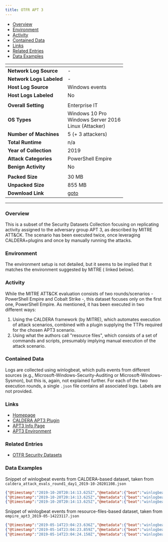 ```yaml
---
title: OTFR APT 3
---
```


- [Overview](#overview)
- [Environment](#environment)
- [Activity](#activity)
- [Contained Data](#contained-data)
- [Links](#links)
- [Related Entries](#related-entries)
- [Data Examples](#data-examples)

| <!-- -->                 | <!-- -->                                                                                     |
|--------------------------|----------------------------------------------------------------------------------------------|
| **Network Log Source**   | -                                                                                            |
| **Network Logs Labeled** | -                                                                                            |
| **Host Log Source**      | Windows events                                                                               |
| **Host Logs Labeled**    | No                                                                                           |
|                          |                                                                                              |
| **Overall Setting**      | Enterprise IT                                                                                |
| **OS Types**             | Windows 10 Pro<br/>Windows Server 2016<br/>Linux (Attacker)                                  |
| **Number of Machines**   | 5 (+ 3 attackers)                                                                            |
| **Total Runtime**        | n/a                                                                                          |
| **Year of Collection**   | 2019                                                                                         |
| **Attack Categories**    | PowerShell Empire                                                                            |
| **Benign Activity**      | No                                                                                           |
|                          |                                                                                              |
| **Packed Size**          | 30 MB                                                                                        |
| **Unpacked Size**        | 855 MB                                                                                       |
| **Download Link**        | [goto](https://github.com/OTRF/Security-Datasets/tree/master/datasets/compound/windows/apt3) |

***

### Overview

This is a subset of the Security Datasets Collection focusing on replicating activity assigned to the adversary group
APT 3, as described by MITRE ATT&CK.
The scenario has been executed twice, once leveraging CALDERA+plugins and once by manually running the attacks.

### Environment

The environment setup is not detailed, but it seems to be implied that it matches the environment suggested by MITRE (
linked below).

### Activity

While the MITRE ATT&CK evaluation consists of two rounds/scenarios - PowerShell Empire and Cobalt Strike -, this dataset
focuses only on the first one, PowerShell Empire.
As mentioned, it has been executed in two different ways:

1) Using the CALDERA framework (by MITRE), which automates execution of attack scenarios, combined with a plugin
   supplying the TTPs required for the chosen APT3 scenario.
2) Using what the authors call "resource files", which consists of a set of commands and scripts, presumably implying
   manual execution of the attack scenario.

### Contained Data

Logs are collected using winlogbeat, which pulls events from different sources (e.g.,
Microsoft-Windows-Security-Auditing or Microsoft-Windows-Sysmon), but this is, again, not explained further.
For each of the two execution rounds, a single `.json` file contains all associated logs.
Labels are not provided.

### Links

- [Homepage](https://github.com/OTRF/Security-Datasets/tree/master/datasets/compound/windows/apt3)
- [CALDERA APT3 Plugin](https://github.com/mitre-attack/evals_caldera)
- [APT3 Info Page](https://attackevals.mitre-engenuity.org/enterprise/apt3/)
- [APT3 Environment](https://attackevals.mitre-engenuity.org/enterprise/apt3/environment)

### Related Entries

- [OTFR Security Datasets](../collections/security_datasets.md)

### Data Examples

Snippet of winlogbeat events from CALDERA-based dataset, taken
from `caldera_attack_evals_round1_day1_2019-10-20201108.json`

```json
{"@timestamp":"2019-10-20T20:14:13.625Z","@metadata":{"beat":"winlogbeat","type":"_doc","version":"7.4.0","topic":"winlogbeat"},"agent":{"version":"7.4.0","type":"winlogbeat","ephemeral_id":"b372be1f-ba0a-4d7e-b4df-79eac86e1fde","hostname":"WECServer","id":"d347d9a4-bff4-476c-b5a4-d51119f78250"},"winlog":{"task":"Process accessed (rule: ProcessAccess)","channel":"Microsoft-Windows-Sysmon/Operational","event_data":{"SourceProcessId":"7844","TargetProcessId":"1632","UtcTime":"2019-10-20 20:14:13.621","TargetProcessGUID":"{a158f72c-b04a-5dac-0000-0010ce5a1b00}","SourceProcessGUID":"{a158f72c-c009-5dac-0000-00109ea28500}","SourceThreadId":"9740","TargetImage":"C:\\Program Files\\WindowsApps\\Microsoft.SkypeApp_14.35.152.0_x64__kzf8qxf38zg5c\\SkypeApp.exe","CallTrace":"C:\\Windows\\SYSTEM32\\ntdll.dll+9c524|C:\\Windows\\System32\\KERNELBASE.dll+2730e|C:\\Windows\\system32\\wbem\\cimwin32.dll+f46e|C:\\Windows\\system32\\wbem\\cimwin32.dll+faf5|C:\\Windows\\SYSTEM32\\framedynos.dll+55a2|C:\\Windows\\SYSTEM32\\framedynos.dll+6d2d|C:\\Windows\\system32\\wbem\\wmiprvse.exe+8ad1|C:\\Windows\\system32\\wbem\\wmiprvse.exe+8753|C:\\Windows\\System32\\RPCRT4.dll+76963|C:\\Windows\\System32\\RPCRT4.dll+1364b|C:\\Windows\\System32\\combase.dll+a5472|C:\\Windows\\System32\\RPCRT4.dll+59a8b|C:\\Windows\\System32\\combase.dll+28263|C:\\Windows\\System32\\combase.dll+28053|C:\\Windows\\System32\\combase.dll+a8006|C:\\Windows\\System32\\combase.dll+5b72a|C:\\Windows\\System32\\combase.dll+a3c7d|C:\\Windows\\System32\\combase.dll+6a07c|C:\\Windows\\System32\\combase.dll+6a8e1|C:\\Windows\\System32\\combase.dll+6c088|C:\\Windows\\System32\\RPCRT4.dll+548d8|C:\\Windows\\System32\\RPCRT4.dll+2c931|C:\\Windows\\System32\\RPCRT4.dll+2c480|C:\\Windows\\System32\\RPCRT4.dll+1a6bf","SourceImage":"C:\\Windows\\system32\\wbem\\wmiprvse.exe","GrantedAccess":"0x1410"},"process":{"pid":3220,"thread":{"id":4972}},"computer_name":"IT001.shire.com","record_id":232781,"opcode":"Info","version":3,"user":{"type":"User","identifier":"S-1-5-18","name":"SYSTEM","domain":"NT AUTHORITY"},"event_id":10,"provider_guid":"{5770385f-c22a-43e0-bf4c-06f5698ffbd9}","provider_name":"Microsoft-Windows-Sysmon","api":"wineventlog"},"event":{"kind":"event","code":10,"action":"Process accessed (rule: ProcessAccess)","created":"2019-10-20T20:14:24.957Z"},"log":{"level":"information"},"message":"Process accessed:\nRuleName: \nUtcTime: 2019-10-20 20:14:13.621\nSourceProcessGUID: {a158f72c-c009-5dac-0000-00109ea28500}\nSourceProcessId: 7844\nSourceThreadId: 9740\nSourceImage: C:\\Windows\\system32\\wbem\\wmiprvse.exe\nTargetProcessGUID: {a158f72c-b04a-5dac-0000-0010ce5a1b00}\nTargetProcessId: 1632\nTargetImage: C:\\Program Files\\WindowsApps\\Microsoft.SkypeApp_14.35.152.0_x64__kzf8qxf38zg5c\\SkypeApp.exe\nGrantedAccess: 0x1410\nCallTrace: C:\\Windows\\SYSTEM32\\ntdll.dll+9c524|C:\\Windows\\System32\\KERNELBASE.dll+2730e|C:\\Windows\\system32\\wbem\\cimwin32.dll+f46e|C:\\Windows\\system32\\wbem\\cimwin32.dll+faf5|C:\\Windows\\SYSTEM32\\framedynos.dll+55a2|C:\\Windows\\SYSTEM32\\framedynos.dll+6d2d|C:\\Windows\\system32\\wbem\\wmiprvse.exe+8ad1|C:\\Windows\\system32\\wbem\\wmiprvse.exe+8753|C:\\Windows\\System32\\RPCRT4.dll+76963|C:\\Windows\\System32\\RPCRT4.dll+1364b|C:\\Windows\\System32\\combase.dll+a5472|C:\\Windows\\System32\\RPCRT4.dll+59a8b|C:\\Windows\\System32\\combase.dll+28263|C:\\Windows\\System32\\combase.dll+28053|C:\\Windows\\System32\\combase.dll+a8006|C:\\Windows\\System32\\combase.dll+5b72a|C:\\Windows\\System32\\combase.dll+a3c7d|C:\\Windows\\System32\\combase.dll+6a07c|C:\\Windows\\System32\\combase.dll+6a8e1|C:\\Windows\\System32\\combase.dll+6c088|C:\\Windows\\System32\\RPCRT4.dll+548d8|C:\\Windows\\System32\\RPCRT4.dll+2c931|C:\\Windows\\System32\\RPCRT4.dll+2c480|C:\\Windows\\System32\\RPCRT4.dll+1a6bf","ecs":{"version":"1.1.0"},"host":{"name":"WECServer"}}
{"@timestamp":"2019-10-20T20:14:13.625Z","@metadata":{"beat":"winlogbeat","type":"_doc","version":"7.4.0","topic":"winlogbeat"},"message":"Process accessed:\nRuleName: \nUtcTime: 2019-10-20 20:14:13.621\nSourceProcessGUID: {a158f72c-c009-5dac-0000-00109ea28500}\nSourceProcessId: 7844\nSourceThreadId: 9740\nSourceImage: C:\\Windows\\system32\\wbem\\wmiprvse.exe\nTargetProcessGUID: {a158f72c-b066-5dac-0000-0010a6a42100}\nTargetProcessId: 2684\nTargetImage: C:\\Windows\\system32\\svchost.exe\nGrantedAccess: 0x1410\nCallTrace: C:\\Windows\\SYSTEM32\\ntdll.dll+9c524|C:\\Windows\\System32\\KERNELBASE.dll+2730e|C:\\Windows\\system32\\wbem\\cimwin32.dll+f46e|C:\\Windows\\system32\\wbem\\cimwin32.dll+faf5|C:\\Windows\\SYSTEM32\\framedynos.dll+55a2|C:\\Windows\\SYSTEM32\\framedynos.dll+6d2d|C:\\Windows\\system32\\wbem\\wmiprvse.exe+8ad1|C:\\Windows\\system32\\wbem\\wmiprvse.exe+8753|C:\\Windows\\System32\\RPCRT4.dll+76963|C:\\Windows\\System32\\RPCRT4.dll+1364b|C:\\Windows\\System32\\combase.dll+a5472|C:\\Windows\\System32\\RPCRT4.dll+59a8b|C:\\Windows\\System32\\combase.dll+28263|C:\\Windows\\System32\\combase.dll+28053|C:\\Windows\\System32\\combase.dll+a8006|C:\\Windows\\System32\\combase.dll+5b72a|C:\\Windows\\System32\\combase.dll+a3c7d|C:\\Windows\\System32\\combase.dll+6a07c|C:\\Windows\\System32\\combase.dll+6a8e1|C:\\Windows\\System32\\combase.dll+6c088|C:\\Windows\\System32\\RPCRT4.dll+548d8|C:\\Windows\\System32\\RPCRT4.dll+2c931|C:\\Windows\\System32\\RPCRT4.dll+2c480|C:\\Windows\\System32\\RPCRT4.dll+1a6bf","ecs":{"version":"1.1.0"},"host":{"name":"WECServer"},"agent":{"type":"winlogbeat","ephemeral_id":"b372be1f-ba0a-4d7e-b4df-79eac86e1fde","hostname":"WECServer","id":"d347d9a4-bff4-476c-b5a4-d51119f78250","version":"7.4.0"},"winlog":{"provider_guid":"{5770385f-c22a-43e0-bf4c-06f5698ffbd9}","computer_name":"IT001.shire.com","user":{"name":"SYSTEM","domain":"NT AUTHORITY","type":"User","identifier":"S-1-5-18"},"opcode":"Info","version":3,"process":{"pid":3220,"thread":{"id":4972}},"event_id":10,"task":"Process accessed (rule: ProcessAccess)","channel":"Microsoft-Windows-Sysmon/Operational","provider_name":"Microsoft-Windows-Sysmon","record_id":232782,"api":"wineventlog","event_data":{"GrantedAccess":"0x1410","SourceProcessId":"7844","TargetProcessGUID":"{a158f72c-b066-5dac-0000-0010a6a42100}","TargetImage":"C:\\Windows\\system32\\svchost.exe","SourceThreadId":"9740","CallTrace":"C:\\Windows\\SYSTEM32\\ntdll.dll+9c524|C:\\Windows\\System32\\KERNELBASE.dll+2730e|C:\\Windows\\system32\\wbem\\cimwin32.dll+f46e|C:\\Windows\\system32\\wbem\\cimwin32.dll+faf5|C:\\Windows\\SYSTEM32\\framedynos.dll+55a2|C:\\Windows\\SYSTEM32\\framedynos.dll+6d2d|C:\\Windows\\system32\\wbem\\wmiprvse.exe+8ad1|C:\\Windows\\system32\\wbem\\wmiprvse.exe+8753|C:\\Windows\\System32\\RPCRT4.dll+76963|C:\\Windows\\System32\\RPCRT4.dll+1364b|C:\\Windows\\System32\\combase.dll+a5472|C:\\Windows\\System32\\RPCRT4.dll+59a8b|C:\\Windows\\System32\\combase.dll+28263|C:\\Windows\\System32\\combase.dll+28053|C:\\Windows\\System32\\combase.dll+a8006|C:\\Windows\\System32\\combase.dll+5b72a|C:\\Windows\\System32\\combase.dll+a3c7d|C:\\Windows\\System32\\combase.dll+6a07c|C:\\Windows\\System32\\combase.dll+6a8e1|C:\\Windows\\System32\\combase.dll+6c088|C:\\Windows\\System32\\RPCRT4.dll+548d8|C:\\Windows\\System32\\RPCRT4.dll+2c931|C:\\Windows\\System32\\RPCRT4.dll+2c480|C:\\Windows\\System32\\RPCRT4.dll+1a6bf","UtcTime":"2019-10-20 20:14:13.621","SourceProcessGUID":"{a158f72c-c009-5dac-0000-00109ea28500}","SourceImage":"C:\\Windows\\system32\\wbem\\wmiprvse.exe","TargetProcessId":"2684"}},"event":{"action":"Process accessed (rule: ProcessAccess)","created":"2019-10-20T20:14:24.957Z","kind":"event","code":10},"log":{"level":"information"}}
{"@timestamp":"2019-10-20T20:14:13.625Z","@metadata":{"beat":"winlogbeat","type":"_doc","version":"7.4.0","topic":"winlogbeat"},"winlog":{"record_id":232783,"task":"Process accessed (rule: ProcessAccess)","computer_name":"IT001.shire.com","channel":"Microsoft-Windows-Sysmon/Operational","provider_name":"Microsoft-Windows-Sysmon","process":{"pid":3220,"thread":{"id":4972}},"event_id":10,"user":{"identifier":"S-1-5-18","name":"SYSTEM","domain":"NT AUTHORITY","type":"User"},"event_data":{"SourceImage":"C:\\Windows\\system32\\wbem\\wmiprvse.exe","CallTrace":"C:\\Windows\\SYSTEM32\\ntdll.dll+9c524|C:\\Windows\\System32\\KERNELBASE.dll+2730e|C:\\Windows\\system32\\wbem\\cimwin32.dll+f46e|C:\\Windows\\system32\\wbem\\cimwin32.dll+faf5|C:\\Windows\\SYSTEM32\\framedynos.dll+55a2|C:\\Windows\\SYSTEM32\\framedynos.dll+6d2d|C:\\Windows\\system32\\wbem\\wmiprvse.exe+8ad1|C:\\Windows\\system32\\wbem\\wmiprvse.exe+8753|C:\\Windows\\System32\\RPCRT4.dll+76963|C:\\Windows\\System32\\RPCRT4.dll+1364b|C:\\Windows\\System32\\combase.dll+a5472|C:\\Windows\\System32\\RPCRT4.dll+59a8b|C:\\Windows\\System32\\combase.dll+28263|C:\\Windows\\System32\\combase.dll+28053|C:\\Windows\\System32\\combase.dll+a8006|C:\\Windows\\System32\\combase.dll+5b72a|C:\\Windows\\System32\\combase.dll+a3c7d|C:\\Windows\\System32\\combase.dll+6a07c|C:\\Windows\\System32\\combase.dll+6a8e1|C:\\Windows\\System32\\combase.dll+6c088|C:\\Windows\\System32\\RPCRT4.dll+548d8|C:\\Windows\\System32\\RPCRT4.dll+2c931|C:\\Windows\\System32\\RPCRT4.dll+2c480|C:\\Windows\\System32\\RPCRT4.dll+1a6bf","TargetImage":"C:\\Windows\\system32\\DllHost.exe","GrantedAccess":"0x1410","SourceProcessGUID":"{a158f72c-c009-5dac-0000-00109ea28500}","SourceProcessId":"7844","UtcTime":"2019-10-20 20:14:13.621","SourceThreadId":"9740","TargetProcessGUID":"{a158f72c-b092-5dac-0000-001030822800}","TargetProcessId":"5776"},"api":"wineventlog","opcode":"Info","provider_guid":"{5770385f-c22a-43e0-bf4c-06f5698ffbd9}","version":3},"event":{"code":10,"action":"Process accessed (rule: ProcessAccess)","created":"2019-10-20T20:14:24.957Z","kind":"event"},"log":{"level":"information"},"message":"Process accessed:\nRuleName: \nUtcTime: 2019-10-20 20:14:13.621\nSourceProcessGUID: {a158f72c-c009-5dac-0000-00109ea28500}\nSourceProcessId: 7844\nSourceThreadId: 9740\nSourceImage: C:\\Windows\\system32\\wbem\\wmiprvse.exe\nTargetProcessGUID: {a158f72c-b092-5dac-0000-001030822800}\nTargetProcessId: 5776\nTargetImage: C:\\Windows\\system32\\DllHost.exe\nGrantedAccess: 0x1410\nCallTrace: C:\\Windows\\SYSTEM32\\ntdll.dll+9c524|C:\\Windows\\System32\\KERNELBASE.dll+2730e|C:\\Windows\\system32\\wbem\\cimwin32.dll+f46e|C:\\Windows\\system32\\wbem\\cimwin32.dll+faf5|C:\\Windows\\SYSTEM32\\framedynos.dll+55a2|C:\\Windows\\SYSTEM32\\framedynos.dll+6d2d|C:\\Windows\\system32\\wbem\\wmiprvse.exe+8ad1|C:\\Windows\\system32\\wbem\\wmiprvse.exe+8753|C:\\Windows\\System32\\RPCRT4.dll+76963|C:\\Windows\\System32\\RPCRT4.dll+1364b|C:\\Windows\\System32\\combase.dll+a5472|C:\\Windows\\System32\\RPCRT4.dll+59a8b|C:\\Windows\\System32\\combase.dll+28263|C:\\Windows\\System32\\combase.dll+28053|C:\\Windows\\System32\\combase.dll+a8006|C:\\Windows\\System32\\combase.dll+5b72a|C:\\Windows\\System32\\combase.dll+a3c7d|C:\\Windows\\System32\\combase.dll+6a07c|C:\\Windows\\System32\\combase.dll+6a8e1|C:\\Windows\\System32\\combase.dll+6c088|C:\\Windows\\System32\\RPCRT4.dll+548d8|C:\\Windows\\System32\\RPCRT4.dll+2c931|C:\\Windows\\System32\\RPCRT4.dll+2c480|C:\\Windows\\System32\\RPCRT4.dll+1a6bf","ecs":{"version":"1.1.0"},"host":{"name":"WECServer"},"agent":{"version":"7.4.0","type":"winlogbeat","ephemeral_id":"b372be1f-ba0a-4d7e-b4df-79eac86e1fde","hostname":"WECServer","id":"d347d9a4-bff4-476c-b5a4-d51119f78250"}}
```

Snippet of winlogbeat events from resource-files-based dataset, taken from `empire_apt3_2019-05-14223117.json`

```json
{"@timestamp":"2019-05-14T23:04:23.636Z","@metadata":{"beat":"winlogbeat","type":"doc","version":"6.7.0","topic":"winlogbeat"},"process_id":4,"source_name":"Microsoft-Windows-Security-Auditing","message":"The Windows Filtering Platform has permitted a connection.\n\nApplication Information:\n\tProcess ID:\t\t6520\n\tApplication Name:\t\\device\\harddiskvolume2\\windows\\system32\\windowspowershell\\v1.0\\powershell.exe\n\nNetwork Information:\n\tDirection:\t\tOutbound\n\tSource Address:\t\t172.18.39.106\n\tSource Port:\t\t53322\n\tDestination Address:\t10.0.10.106\n\tDestination Port:\t\t443\n\tProtocol:\t\t6\n\nFilter Information:\n\tFilter Run-Time ID:\t67495\n\tLayer Name:\t\tConnect\n\tLayer Run-Time ID:\t48","beat":{"name":"WECserver","hostname":"WECserver","version":"6.7.0"},"type":"wineventlog","task":"Filtering Platform Connection","event_data":{"LayerName":"%%14611","ProcessID":"6520","Direction":"%%14593","RemoteMachineID":"S-1-0-0","Application":"\\device\\harddiskvolume2\\windows\\system32\\windowspowershell\\v1.0\\powershell.exe","Protocol":"6","DestAddress":"10.0.10.106","FilterRTID":"67495","RemoteUserID":"S-1-0-0","DestPort":"443","LayerRTID":"48","SourceAddress":"172.18.39.106","SourcePort":"53322"},"thread_id":5552,"opcode":"Info","computer_name":"HR001.shire.com","record_number":"114472","provider_guid":"{54849625-5478-4994-a5ba-3e3b0328c30d}","version":1,"log_name":"Security","keywords":["Audit Success"],"host":{"name":"WECserver"},"event_id":5156,"level":"Information"}
{"@timestamp":"2019-05-14T23:04:23.859Z","@metadata":{"beat":"winlogbeat","type":"doc","version":"6.7.0","topic":"winlogbeat"},"type":"wineventlog","event_id":5156,"level":"Information","provider_guid":"{54849625-5478-4994-a5ba-3e3b0328c30d}","message":"The Windows Filtering Platform has permitted a connection.\n\nApplication Information:\n\tProcess ID:\t\t4952\n\tApplication Name:\t\\device\\harddiskvolume2\\windows\\system32\\windowspowershell\\v1.0\\powershell.exe\n\nNetwork Information:\n\tDirection:\t\tOutbound\n\tSource Address:\t\t172.18.39.106\n\tSource Port:\t\t53323\n\tDestination Address:\t10.0.10.106\n\tDestination Port:\t\t443\n\tProtocol:\t\t6\n\nFilter Information:\n\tFilter Run-Time ID:\t67495\n\tLayer Name:\t\tConnect\n\tLayer Run-Time ID:\t48","event_data":{"ProcessID":"4952","SourcePort":"53323","DestAddress":"10.0.10.106","Application":"\\device\\harddiskvolume2\\windows\\system32\\windowspowershell\\v1.0\\powershell.exe","SourceAddress":"172.18.39.106","FilterRTID":"67495","RemoteUserID":"S-1-0-0","Direction":"%%14593","LayerName":"%%14611","LayerRTID":"48","RemoteMachineID":"S-1-0-0","DestPort":"443","Protocol":"6"},"computer_name":"HR001.shire.com","version":1,"source_name":"Microsoft-Windows-Security-Auditing","opcode":"Info","thread_id":5552,"record_number":"114473","keywords":["Audit Success"],"host":{"name":"WECserver"},"process_id":4,"log_name":"Security","task":"Filtering Platform Connection","beat":{"name":"WECserver","hostname":"WECserver","version":"6.7.0"}}
{"@timestamp":"2019-05-14T23:04:24.150Z","@metadata":{"beat":"winlogbeat","type":"doc","version":"6.7.0","topic":"winlogbeat"},"record_number":"114474","type":"wineventlog","version":1,"host":{"name":"WECserver"},"event_id":5156,"computer_name":"HR001.shire.com","level":"Information","event_data":{"Protocol":"6","FilterRTID":"67495","SourceAddress":"172.18.39.106","SourcePort":"53324","LayerName":"%%14611","LayerRTID":"48","DestAddress":"10.0.10.106","DestPort":"443","Application":"\\device\\harddiskvolume2\\windows\\system32\\windowspowershell\\v1.0\\powershell.exe","RemoteUserID":"S-1-0-0","RemoteMachineID":"S-1-0-0","ProcessID":"7048","Direction":"%%14593"},"keywords":["Audit Success"],"message":"The Windows Filtering Platform has permitted a connection.\n\nApplication Information:\n\tProcess ID:\t\t7048\n\tApplication Name:\t\\device\\harddiskvolume2\\windows\\system32\\windowspowershell\\v1.0\\powershell.exe\n\nNetwork Information:\n\tDirection:\t\tOutbound\n\tSource Address:\t\t172.18.39.106\n\tSource Port:\t\t53324\n\tDestination Address:\t10.0.10.106\n\tDestination Port:\t\t443\n\tProtocol:\t\t6\n\nFilter Information:\n\tFilter Run-Time ID:\t67495\n\tLayer Name:\t\tConnect\n\tLayer Run-Time ID:\t48","provider_guid":"{54849625-5478-4994-a5ba-3e3b0328c30d}","opcode":"Info","thread_id":5552,"beat":{"hostname":"WECserver","version":"6.7.0","name":"WECserver"},"source_name":"Microsoft-Windows-Security-Auditing","log_name":"Security","task":"Filtering Platform Connection","process_id":4}
```